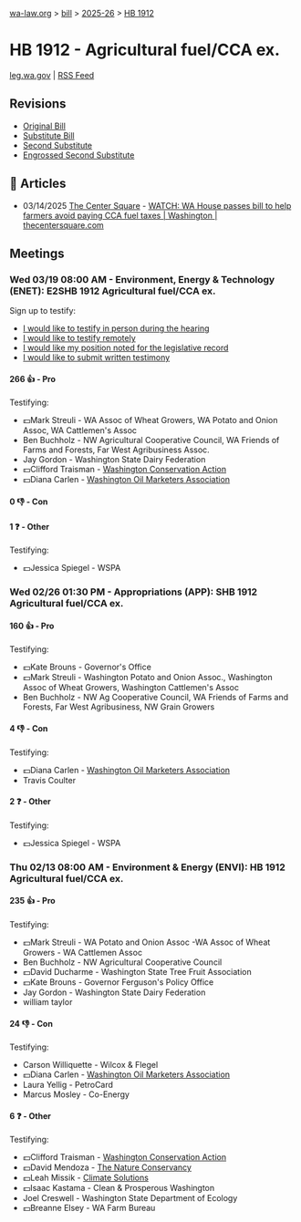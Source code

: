 [wa-law.org](/) > [bill](/bill/) > [2025-26](/bill/2025-26/) > [HB 1912](/bill/2025-26/hb/1912/)

# HB 1912 - Agricultural fuel/CCA ex.
[leg.wa.gov](https://app.leg.wa.gov/billsummary?BillNumber=1912&Year=2025&Initiative=false) | [RSS Feed](./rss.xml)

## Revisions
* [Original Bill](1/)
* [Substitute Bill](S/)
* [Second Substitute](S2/)
* [Engrossed Second Substitute](S2.E/)

## 📰 Articles
* 03/14/2025 [The Center Square](/org/the_center_square/) - [WATCH: WA House passes bill to help farmers avoid paying CCA fuel taxes | Washington | thecentersquare.com](https://www.thecentersquare.com/washington/article_742c349a-0120-11f0-8822-b79d305dd486.html#:~:text=Engrossed%20Second%20Substitute%20House%20Bill%201912)

## Meetings
### Wed 03/19 08:00 AM - Environment, Energy & Technology (ENET): E2SHB 1912 Agricultural fuel/CCA ex.
Sign up to testify:
* [I would like to testify in person during the hearing](https://app.leg.wa.gov/csi/Testifier/Add?chamber=House&mId=33085&aId=165879&caId=26562&tId=1)
* [I would like to testify remotely](https://app.leg.wa.gov/csi/Testifier/Add?chamber=House&mId=33085&aId=165879&caId=26562&tId=2)
* [I would like my position noted for the legislative record](https://app.leg.wa.gov/csi/Testifier/Add?chamber=House&mId=33085&aId=165879&caId=26562&tId=3)
* [I would like to submit written testimony](https://app.leg.wa.gov/csi/Testifier/Add?chamber=House&mId=33085&aId=165879&caId=26562&tId=4)

#### 266 👍 - Pro
Testifying:
* 💵Mark Streuli - WA Assoc of Wheat Growers, WA Potato and Onion Assoc, WA Cattlemen's Assoc
* Ben Buchholz - NW Agricultural Cooperative Council, WA Friends of Farms and Forests, Far West Agribusiness Assoc.
* Jay Gordon - Washington State Dairy Federation
* 💵Clifford Traisman - [Washington Conservation Action](/org/washington_conservation_action/)
* 💵Diana Carlen - [Washington Oil Marketers Association](/org/washington_oil_marketers_association/)

#### 0 👎 - Con

#### 1 ❓ - Other
Testifying:
* 💵Jessica Spiegel - WSPA

### Wed 02/26 01:30 PM - Appropriations (APP): SHB 1912 Agricultural fuel/CCA ex.
#### 160 👍 - Pro
Testifying:
* 💵Kate Brouns - Governor's Office
* 💵Mark Streuli - Washington Potato and Onion Assoc., Washington Assoc of Wheat Growers, Washington Cattlemen's Assoc
* Ben Buchholz - NW Ag Cooperative Council, WA Friends of Farms and Forests, Far West Agribusiness, NW Grain Growers

#### 4 👎 - Con
Testifying:
* 💵Diana Carlen - [Washington Oil Marketers Association](/org/washington_oil_marketers_association/)
* Travis Coulter

#### 2 ❓ - Other
Testifying:
* 💵Jessica Spiegel - WSPA

### Thu 02/13 08:00 AM - Environment & Energy (ENVI): HB 1912 Agricultural fuel/CCA ex.
#### 235 👍 - Pro
Testifying:
* 💵Mark Streuli - WA Potato and Onion Assoc -WA Assoc of Wheat Growers - WA Cattlemen Assoc
* Ben Buchholz - NW Agricultural Cooperative Council
* 💵David Ducharme - Washington State Tree Fruit Association
* 💵Kate Brouns - Governor Ferguson's Policy Office
* Jay Gordon - Washington State Dairy Federation
* william taylor

#### 24 👎 - Con
Testifying:
* Carson Williquette - Wilcox & Flegel
* 💵Diana Carlen - [Washington Oil Marketers Association](/org/washington_oil_marketers_association/)
* Laura Yellig - PetroCard
* Marcus Mosley - Co-Energy

#### 6 ❓ - Other
Testifying:
* 💵Clifford Traisman - [Washington Conservation Action](/org/washington_conservation_action/)
* 💵David Mendoza - [The Nature Conservancy](/org/the_nature_conservancy/)
* 💵Leah Missik - [Climate Solutions](/org/climate_solutions/)
* 💵Isaac Kastama - Clean & Prosperous Washington
* Joel Creswell - Washington State Department of Ecology
* 💵Breanne Elsey - WA Farm Bureau
